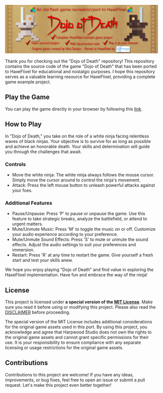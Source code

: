 ![banner](banner.png)

Thank you for checking out the "Dojo of Death" repository! This repository contains the source code of the game "Dojo of Death" that has been ported to HaxeFlixel for educational and nostalgic purposes. I hope this repository serves as a valuable learning resource for HaxeFlixel, providing a complete game example project.

## Play the Game

You can play the game directly in your browser by following this [link](https://harpwood.itch.io/dojo-of-death).

## How to Play

In "Dojo of Death," you take on the role of a white ninja facing relentless waves of black ninjas. Your objective is to survive for as long as possible and achieve an honorable death. Your skills and determination will guide you through the challenges that await.

### Controls

- Move the white ninja: The white ninja always follows the mouse cursor. Simply move the cursor around to control the ninja's movement.
- Attack: Press the left mouse button to unleash powerful attacks against your foes.

### Additional Features

- Pause/Unpause: Press 'P' to pause or unpause the game. Use this feature to take strategic breaks, analyze the battlefield, or attend to urgent matters.
- Mute/Unmute Music: Press 'M' to toggle the music on or off. Customize your audio experience according to your preference.
- Mute/Unmute Sound Effects: Press 'S' to mute or unmute the sound effects. Adjust the audio settings to suit your preferences and immersion.
- Restart: Press 'R' at any time to restart the game. Give yourself a fresh start and test your skills anew.

We hope you enjoy playing "Dojo of Death" and find value in exploring the HaxeFlixel implementation. Have fun and embrace the way of the ninja!

## License

This project is licensed under **a special version of the [MIT License](LICENSE.md)**. Make sure you read it before using or modifying this project. Please also read the [DISCLAIMER](DISCLAIMER.md) before proceeding.

The special version of the MIT License includes additional considerations for the original game assets used in this port. By using this project, you acknowledge and agree that Harpwood Studio does not own the rights to the original game assets and cannot grant specific permissions for their use. It is your responsibility to ensure compliance with any separate licensing or usage restrictions for the original game assets.

## Contributions

Contributions to this project are welcome! If you have any ideas, improvements, or bug fixes, feel free to open an issue or submit a pull request. Let's make this project even better together!